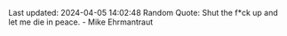 Last updated: 2024-04-05 14:02:48
Random Quote: Shut the f*ck up and let me die in peace. - Mike Ehrmantraut